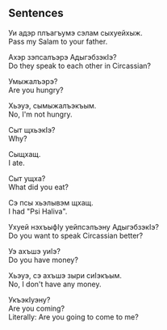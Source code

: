 ## Sentences

Уи адэр плъагъумэ сэлам сыхуейхыж.  
Pass my Salam to your father.

Ахэр зэпсалъэрэ АдыгэбзэкIэ?  
Do they speak to each other in Circassian?

Умыжалъэрэ?  
Are you hungry?

Хьэуэ, сымыжалъэкъым.  
No, I'm not hungry.

Сыт щхьэкIэ?  
Why?

Сыщхащ.  
I ate.

Сыт ущха?  
What did you eat?

Сэ псы хьэлывэм щхащ.  
I had "Psi Haliva".

Ухуей нэхъыфIу уейпсэлъэну АдыгэбзэкIэ?  
Do you want to speak Circassian better?

Уэ ахъшэ уиIэ?  
Do you have money?

Хьэуэ, сэ ахъшэ зыри сиIэкъым.  
No, I don't have any money.

УкъэкIуэну?  
Are you coming?  
Literally: Are you going to come to me?

